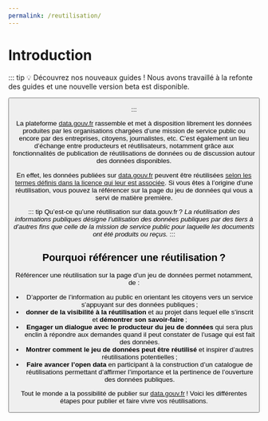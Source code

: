 ```yaml
---
permalink: /reutilisation/
---
```



# Introduction

::: tip 💡 Découvrez nos nouveaux guides !
Nous avons travaillé à la refonte des guides et une nouvelle version beta est disponible.

<Button link="https://etalab-2.gitbook.io/guides/publier-des-donnees/guide-data.gouv.fr/reutilisations" text="Découvrir les nouveaux guides"/>


:::


<CurrentGroupToc></CurrentGroupToc>

La plateforme [data.gouv.fr](http://data.gouv.fr/) rassemble et met à disposition librement les données produites par les organisations chargées d’une mission de service public ou encore par des entreprises, citoyens, journalistes, etc. C’est également un lieu d’échange entre producteurs et réutilisateurs, notamment grâce aux fonctionnalités de publication de réutilisations de données ou de discussion autour des données disponibles.

En effet, les données publiées sur [data.gouv.fr](http://data.gouv.fr/) peuvent être réutilisées [selon les termes définis dans la licence qui leur est associée](https://guides.etalab.gouv.fr/juridique/reutilisation/). Si vous êtes à l’origine d’une réutilisation, vous pouvez la référencer sur la page du jeu de données qui vous a servi de matière première.

::: tip Qu’est-ce qu’une réutilisation sur data.gouv.fr ?
*La réutilisation des informations publiques désigne l’utilisation des données publiques par des tiers à d’autres fins que celle de la mission de service public pour laquelle les documents ont été produits ou reçus.* 
:::

## **Pourquoi référencer une réutilisation ?**

Référencer une réutilisation sur la page d’un jeu de données permet notamment, de :

- D’apporter de l’information au public en orientant les citoyens vers un service s’appuyant sur des données publiques ;
- **donner de la visibilité à la réutilisation** et au projet dans lequel elle s’inscrit et **démontrer son savoir-faire** ;
- **Engager un dialogue avec le producteur du jeu de données** qui sera plus enclin à répondre aux demandes quand il peut constater de l’usage qui est fait des données.
- **Montrer comment le jeu de données peut être réutilisé** et inspirer d’autres réutilisations potentielles ;
- **Faire avancer l’open data** en participant à la construction d’un catalogue de réutilisations permettant d’affirmer l’importance et la pertinence de l’ouverture des données publiques.

Tout le monde a la possibilité de publier sur [data.gouv.fr](http://data.gouv.fr/) ! Voici les différentes étapes pour publier et faire vivre vos réutilisations.
